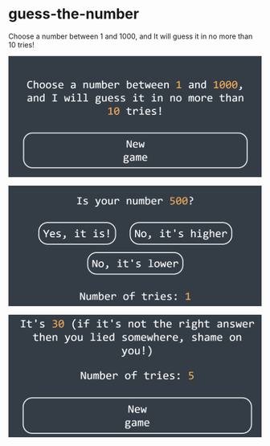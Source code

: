 # guess-the-number

Choose a number between 1 and 1000, and It will guess it in no more than 10 tries!


![Screen Shot](img/img1.png)

![Screen Shot](img/img2.png)

![Screen Shot](img/img3.png)